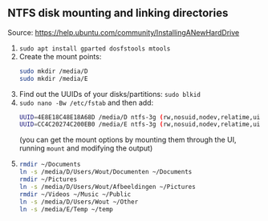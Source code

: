 ## NTFS disk mounting and linking directories

Source: https://help.ubuntu.com/community/InstallingANewHardDrive

1. `sudo apt install gparted dosfstools mtools`
2. Create the mount points:
   ```sh
   sudo mkdir /media/D
   sudo mkdir /media/E
   ```
3. Find out the UUIDs of your disks/partitions: `sudo blkid`
4. `sudo nano -Bw /etc/fstab` and then add:
   ```sh
   UUID=4E8E18C48E18A68D /media/D ntfs-3g (rw,nosuid,nodev,relatime,uid=1000,gid=1000,windows_names,iocharset=utf8,uhelper=udisks2) 0 2
   UUID=CC4C20274C200EB0 /media/E ntfs-3g (rw,nosuid,nodev,relatime,uid=1000,gid=1000,windows_names,iocharset=utf8,uhelper=udisks2) 0 2
   ```
   (you can get the mount options by mounting them through the UI, running `mount` and modifying the output)
5. ```sh
   rmdir ~/Documents
   ln -s /media/D/Users/Wout/Documenten ~/Documents
   rmdir ~/Pictures
   ln -s /media/D/Users/Wout/Afbeeldingen ~/Pictures
   rmdir ~/Videos ~/Music ~/Public
   ln -s /media/D/Users/Wout ~/Other
   ln -s /media/E/Temp ~/temp
   ```
